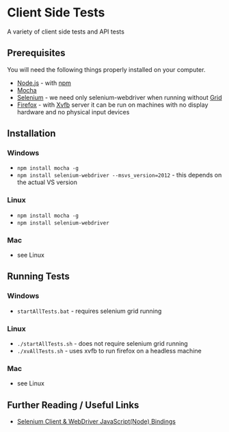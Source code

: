 # Client Side Tests
A variety of client side tests and API tests

## Prerequisites
You will need the following things properly installed on your computer.
* [Node.js](http://nodejs.org/) - with [npm](https://www.npmjs.com/)
* [Mocha](http://mochajs.org/)
* [Selenium](http://www.seleniumhq.org/) - we need only selenium-webdriver when running without [Grid](https://github.com/SeleniumHQ/selenium/wiki/Grid2)
* [Firefox](https://www.mozilla.org/) - with [Xvfb](http://www.x.org/archive/X11R7.6/doc/man/man1/Xvfb.1.xhtml) server it can be run on machines with no display hardware and no physical input devices

## Installation
### Windows
* `npm install mocha -g`
* `npm install selenium-webdriver --msvs_version=2012` - this depends on the actual VS version

### Linux
* `npm install mocha -g`
* `npm install selenium-webdriver`

### Mac
* see Linux

## Running Tests
### Windows
* `startAllTests.bat` - requires selenium grid running

### Linux
* `./startAllTests.sh` - does not require selenium grid running
* `./xvAllTests.sh` - uses xvfb to run firefox on a headless machine

### Mac
* see Linux

## Further Reading / Useful Links
* [Selenium Client & WebDriver JavaScript(Node) Bindings](http://seleniumhq.github.io/selenium/docs/api/javascript/index.html)
